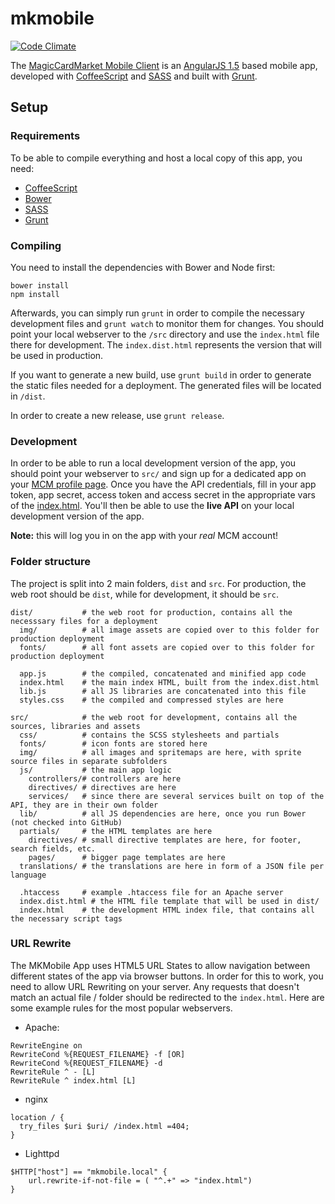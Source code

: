 # mkmobile

[![Code Climate](https://codeclimate.com/github/bra1n/mkmobile/badges/gpa.svg)](https://codeclimate.com/github/bra1n/mkmobile)

The [MagicCardMarket Mobile Client](https://m.magiccardmarket.eu) is an [AngularJS 1.5](https://github.com/angular/angular.js) based mobile app, developed with [CoffeeScript](https://github.com/jashkenas/coffeescript) and [SASS](https://github.com/sass/sass) and built with [Grunt](https://github.com/gruntjs/grunt).  

## Setup

### Requirements

To be able to compile everything and host a local copy of this app, you need:

* [CoffeeScript](http://coffeescript.org/)
* [Bower](http://bower.io/)
* [SASS](http://sass-lang.com/)
* [Grunt](http://github.com/mishoo/UglifyJS2)

### Compiling

You need to install the dependencies with Bower and Node first:

```
bower install
npm install
```
  
Afterwards, you can simply run `grunt` in order to compile the necessary development files and `grunt watch` to
monitor them for changes. You should point your local webserver to the `/src` directory and use the `index.html` file 
there for development. The `index.dist.html` represents the version that will be used in production.

If you want to generate a new build, use `grunt build` in order to generate the static files needed for a deployment.
The generated files will be located in `/dist`.

In order to create a new release, use `grunt release`.

### Development

In order to be able to run a local development version of the app, you should point your webserver to `src/` and sign up
for a dedicated app on your [MCM profile page](https://www.magickartenmarkt.de/?mainPage=showMyAccount). Once you have the
API credentials, fill in your app token, app secret, access token and access secret in the appropriate vars of the 
[index.html](src/index.html). You'll then be able to use the **live API** on your local development version of the app.

**Note:** this will log you in on the app with your *real* MCM account!

### Folder structure

The project is split into 2 main folders, `dist` and `src`. For production, the web root should be `dist`,
while for development, it should be `src`.

```
dist/           # the web root for production, contains all the necesssary files for a deployment
  img/          # all image assets are copied over to this folder for production deployment
  fonts/        # all font assets are copied over to this folder for production deployment
  
  app.js        # the compiled, concatenated and minified app code
  index.html    # the main index HTML, built from the index.dist.html
  lib.js        # all JS libraries are concatenated into this file
  styles.css    # the compiled and compressed styles are here
  
src/            # the web root for development, contains all the sources, libraries and assets
  css/          # contains the SCSS stylesheets and partials
  fonts/        # icon fonts are stored here
  img/          # all images and spritemaps are here, with sprite source files in separate subfolders
  js/           # the main app logic
    controllers/# controllers are here
    directives/ # directives are here
    services/   # since there are several services built on top of the API, they are in their own folder
  lib/          # all JS dependencies are here, once you run Bower (not checked into GitHub)
  partials/     # the HTML templates are here
    directives/ # small directive templates are here, for footer, search fields, etc.
    pages/      # bigger page templates are here
  translations/ # the translations are here in form of a JSON file per language
  
  .htaccess     # example .htaccess file for an Apache server
  index.dist.html # the HTML file template that will be used in dist/
  index.html    # the development HTML index file, that contains all the necessary script tags
```

### URL Rewrite

The MKMobile App uses HTML5 URL States to allow navigation between different states of the app via
browser buttons. In order for this to work, you need to allow URL Rewriting on your server. Any requests that 
doesn't match an actual file / folder should be redirected to the `index.html`. Here are some example
rules for the most popular webservers.

- Apache:

```
RewriteEngine on
RewriteCond %{REQUEST_FILENAME} -f [OR]
RewriteCond %{REQUEST_FILENAME} -d
RewriteRule ^ - [L]
RewriteRule ^ index.html [L]
```
  
- nginx

```
location / {
  try_files $uri $uri/ /index.html =404;
}
```

- Lighttpd

```
$HTTP["host"] == "mkmobile.local" {
    url.rewrite-if-not-file = ( "^.+" => "index.html")
}
```
